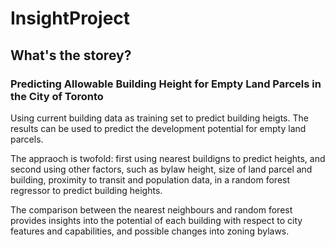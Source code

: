 # InsightProject

## What's the storey?
### Predicting Allowable Building Height for Empty Land Parcels in the City of Toronto


Using current building data as training set to predict building heigts. The results can be used to predict the development potential for empty land parcels. 

The appraoch is twofold: first using nearest buildigns to predict heights, and second using other factors, such as bylaw height, size of land parcel and building, proximity to transit and population data, in a random forest regressor to predict building heights. 

The comparison between the nearest neighbours and random forest provides insights into the potential of each building with respect to city features and capabilities, and possible changes into zoning bylaws.

